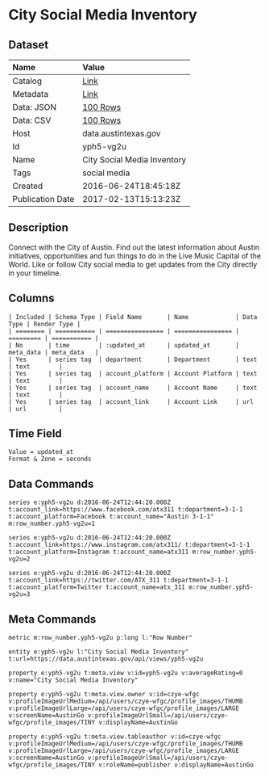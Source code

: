# City Social Media Inventory

## Dataset

| Name | Value |
| :--- | :---- |
| Catalog | [Link](https://catalog.data.gov/dataset/city-social-media-inventory) |
| Metadata | [Link](https://data.austintexas.gov/api/views/yph5-vg2u) |
| Data: JSON | [100 Rows](https://data.austintexas.gov/api/views/yph5-vg2u/rows.json?max_rows=100) |
| Data: CSV | [100 Rows](https://data.austintexas.gov/api/views/yph5-vg2u/rows.csv?max_rows=100) |
| Host | data.austintexas.gov |
| Id | yph5-vg2u |
| Name | City Social Media Inventory |
| Tags | social media |
| Created | 2016-06-24T18:45:18Z |
| Publication Date | 2017-02-13T15:13:23Z |

## Description

Connect with the City of Austin. Find out the latest information about Austin initiatives, opportunities and fun things to do in the Live Music Capital of the World. Like or follow City social media to get updates from the City directly in your timeline.

## Columns

```ls
| Included | Schema Type | Field Name       | Name             | Data Type | Render Type |
| ======== | =========== | ================ | ================ | ========= | =========== |
| No       | time        | :updated_at      | updated_at       | meta_data | meta_data   |
| Yes      | series tag  | department       | Department       | text      | text        |
| Yes      | series tag  | account_platform | Account Platform | text      | text        |
| Yes      | series tag  | account_name     | Account Name     | text      | text        |
| Yes      | series tag  | account_link     | Account Link     | url       | url         |
```

## Time Field

```ls
Value = updated_at
Format & Zone = seconds
```

## Data Commands

```ls
series e:yph5-vg2u d:2016-06-24T12:44:20.000Z t:account_link=https://www.facebook.com/atx311 t:department=3-1-1 t:account_platform=Facebook t:account_name="Austin 3-1-1" m:row_number.yph5-vg2u=1

series e:yph5-vg2u d:2016-06-24T12:44:20.000Z t:account_link=https://www.instagram.com/atx311/ t:department=3-1-1 t:account_platform=Instagram t:account_name=atx311 m:row_number.yph5-vg2u=2

series e:yph5-vg2u d:2016-06-24T12:44:20.000Z t:account_link=https://twitter.com/ATX_311 t:department=3-1-1 t:account_platform=Twitter t:account_name=atx_311 m:row_number.yph5-vg2u=3
```

## Meta Commands

```ls
metric m:row_number.yph5-vg2u p:long l:"Row Number"

entity e:yph5-vg2u l:"City Social Media Inventory" t:url=https://data.austintexas.gov/api/views/yph5-vg2u

property e:yph5-vg2u t:meta.view v:id=yph5-vg2u v:averageRating=0 v:name="City Social Media Inventory"

property e:yph5-vg2u t:meta.view.owner v:id=czye-wfgc v:profileImageUrlMedium=/api/users/czye-wfgc/profile_images/THUMB v:profileImageUrlLarge=/api/users/czye-wfgc/profile_images/LARGE v:screenName=AustinGo v:profileImageUrlSmall=/api/users/czye-wfgc/profile_images/TINY v:displayName=AustinGo

property e:yph5-vg2u t:meta.view.tableauthor v:id=czye-wfgc v:profileImageUrlMedium=/api/users/czye-wfgc/profile_images/THUMB v:profileImageUrlLarge=/api/users/czye-wfgc/profile_images/LARGE v:screenName=AustinGo v:profileImageUrlSmall=/api/users/czye-wfgc/profile_images/TINY v:roleName=publisher v:displayName=AustinGo
```